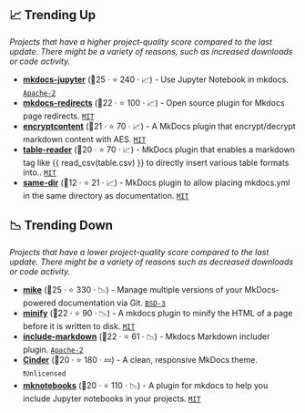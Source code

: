 ## 📈 Trending Up

_Projects that have a higher project-quality score compared to the last update. There might be a variety of reasons, such as increased downloads or code activity._

- <b><a href="https://github.com/danielfrg/mkdocs-jupyter">mkdocs-jupyter</a></b> (🥇25 ·  ⭐ 240 · 📈) - Use Jupyter Notebook in mkdocs. <code><a href="http://bit.ly/3nYMfla">Apache-2</a></code> <code><img src="https://cdn.icon-icons.com/icons2/1465/PNG/512/701electricplug_100845.png" style="display:inline;" width="13" height="13"></code>
- <b><a href="https://github.com/mkdocs/mkdocs-redirects">mkdocs-redirects</a></b> (🥇22 ·  ⭐ 100 · 📈) - Open source plugin for Mkdocs page redirects. <code><a href="http://bit.ly/34MBwT8">MIT</a></code> <code><img src="https://cdn.icon-icons.com/icons2/1465/PNG/512/701electricplug_100845.png" style="display:inline;" width="13" height="13"></code>
- <b><a href="https://github.com/unverbuggt/mkdocs-encryptcontent-plugin">encryptcontent</a></b> (🥇21 ·  ⭐ 70 · 📈) - A MkDocs plugin that encrypt/decrypt markdown content with AES. <code><a href="http://bit.ly/34MBwT8">MIT</a></code> <code><img src="https://cdn.icon-icons.com/icons2/1465/PNG/512/701electricplug_100845.png" style="display:inline;" width="13" height="13"></code>
- <b><a href="https://github.com/timvink/mkdocs-table-reader-plugin">table-reader</a></b> (🥇20 ·  ⭐ 70 · 📈) - MkDocs plugin that enables a markdown tag like {{ read_csv(table.csv) }} to directly insert various table formats into.. <code><a href="http://bit.ly/34MBwT8">MIT</a></code> <code><img src="https://cdn.icon-icons.com/icons2/1465/PNG/512/701electricplug_100845.png" style="display:inline;" width="13" height="13"></code>
- <b><a href="https://github.com/oprypin/mkdocs-same-dir">same-dir</a></b> (🥈12 ·  ⭐ 21 · 📈) - MkDocs plugin to allow placing mkdocs.yml in the same directory as documentation. <code><a href="http://bit.ly/34MBwT8">MIT</a></code> <code><img src="https://cdn.icon-icons.com/icons2/1465/PNG/512/701electricplug_100845.png" style="display:inline;" width="13" height="13"></code>

## 📉 Trending Down

_Projects that have a lower project-quality score compared to the last update. There might be a variety of reasons such as decreased downloads or code activity._

- <b><a href="https://github.com/jimporter/mike">mike</a></b> (🥇25 ·  ⭐ 330 · 📉) - Manage multiple versions of your MkDocs-powered documentation via Git. <code><a href="http://bit.ly/3aKzpTv">BSD-3</a></code> <code><img src="https://cdn.icon-icons.com/icons2/1465/PNG/512/701electricplug_100845.png" style="display:inline;" width="13" height="13"></code>
- <b><a href="https://github.com/byrnereese/mkdocs-minify-plugin">minify</a></b> (🥇22 ·  ⭐ 90 · 📉) - A mkdocs plugin to minify the HTML of a page before it is written to disk. <code><a href="http://bit.ly/34MBwT8">MIT</a></code> <code><img src="https://cdn.icon-icons.com/icons2/1465/PNG/512/701electricplug_100845.png" style="display:inline;" width="13" height="13"></code>
- <b><a href="https://github.com/mondeja/mkdocs-include-markdown-plugin">include-markdown</a></b> (🥇22 ·  ⭐ 61 · 📉) - Mkdocs Markdown includer plugin. <code><a href="http://bit.ly/3nYMfla">Apache-2</a></code> <code><img src="https://cdn.icon-icons.com/icons2/1465/PNG/512/701electricplug_100845.png" style="display:inline;" width="13" height="13"></code>
- <b><a href="https://github.com/chrissimpkins/cinder">Cinder</a></b> (🥇20 ·  ⭐ 180 · 💤) - A clean, responsive MkDocs theme. <code>❗Unlicensed</code> <code><img src="https://cdn.icon-icons.com/icons2/1495/PNG/512/preferencesdesktoptheme_102980.png" style="display:inline;" width="13" height="13"></code>
- <b><a href="https://github.com/greenape/mknotebooks">mknotebooks</a></b> (🥈20 ·  ⭐ 110 · 📉) - A plugin for mkdocs to help you include Jupyter notebooks in your projects. <code><a href="http://bit.ly/34MBwT8">MIT</a></code> <code><img src="https://cdn.icon-icons.com/icons2/1465/PNG/512/701electricplug_100845.png" style="display:inline;" width="13" height="13"></code>

